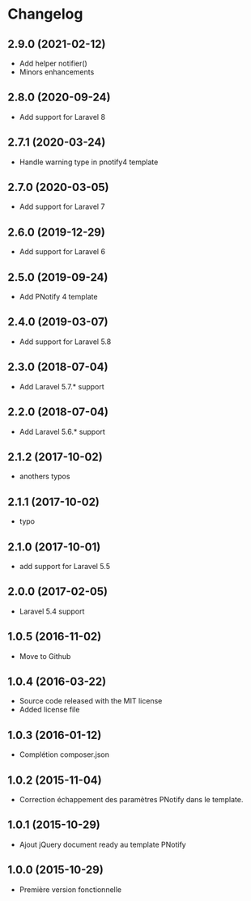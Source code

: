 Changelog
=========

2.9.0 (2021-02-12)
------------------

- Add helper notifier()
- Minors enhancements


2.8.0 (2020-09-24)
------------------

- Add support for Laravel 8


2.7.1 (2020-03-24)
------------------

- Handle warning type in pnotify4 template


2.7.0 (2020-03-05)
------------------

- Add support for Laravel 7


2.6.0 (2019-12-29)
------------------

- Add support for Laravel 6


2.5.0 (2019-09-24)
------------------

- Add PNotify 4 template


2.4.0 (2019-03-07)
------------------

- Add support for Laravel 5.8


2.3.0 (2018-07-04)
------------------

- Add Laravel 5.7.* support


2.2.0 (2018-07-04)
------------------

- Add Laravel 5.6.* support


2.1.2 (2017-10-02)
------------------

- anothers typos


2.1.1 (2017-10-02)
------------------

- typo


2.1.0 (2017-10-01)
------------------

- add support for Laravel 5.5


2.0.0 (2017-02-05)
------------------

- Laravel 5.4 support


1.0.5 (2016-11-02)
------------------

- Move to Github


1.0.4 (2016-03-22)
------------------

- Source code released with the MIT license
- Added license file


1.0.3 (2016-01-12)
------------------

- Complétion composer.json


1.0.2 (2015-11-04)
------------------

- Correction échappement des paramètres PNotify dans le template.


1.0.1 (2015-10-29)
------------------

- Ajout jQuery document ready au template PNotify


1.0.0 (2015-10-29)
------------------

- Première version fonctionnelle
